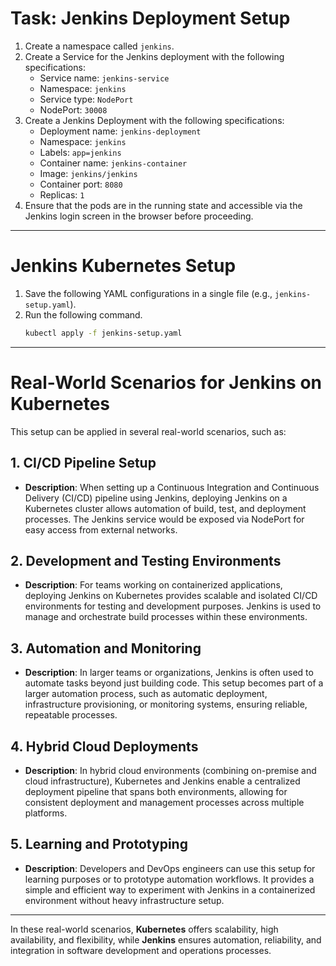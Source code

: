 # Task: Jenkins Deployment Setup
1. Create a namespace called `jenkins`.
2. Create a Service for the Jenkins deployment with the following specifications:
   - Service name: `jenkins-service`
   - Namespace: `jenkins`
   - Service type: `NodePort`
   - NodePort: `30008`
3. Create a Jenkins Deployment with the following specifications:
   - Deployment name: `jenkins-deployment`
   - Namespace: `jenkins`
   - Labels: `app=jenkins`
   - Container name: `jenkins-container`
   - Image: `jenkins/jenkins`
   - Container port: `8080`
   - Replicas: `1`
4. Ensure that the pods are in the running state and accessible via the Jenkins login screen in the browser before proceeding.

---

# Jenkins Kubernetes Setup

1. Save the following YAML configurations in a single file (e.g., `jenkins-setup.yaml`).
2. Run the following command.
   ```sh
   kubectl apply -f jenkins-setup.yaml
   ```

---

# Real-World Scenarios for Jenkins on Kubernetes

This setup can be applied in several real-world scenarios, such as:

## 1. CI/CD Pipeline Setup
   - **Description**: When setting up a Continuous Integration and Continuous Delivery (CI/CD) pipeline using Jenkins, deploying Jenkins on a Kubernetes cluster allows automation of build, test, and deployment processes. The Jenkins service would be exposed via NodePort for easy access from external networks.
## 2. Development and Testing Environments
   - **Description**: For teams working on containerized applications, deploying Jenkins on Kubernetes provides scalable and isolated CI/CD environments for testing and development purposes. Jenkins is used to manage and orchestrate build processes within these environments.
## 3. Automation and Monitoring
   - **Description**: In larger teams or organizations, Jenkins is often used to automate tasks beyond just building code. This setup becomes part of a larger automation process, such as automatic deployment, infrastructure provisioning, or monitoring systems, ensuring reliable, repeatable processes.
## 4. Hybrid Cloud Deployments
   - **Description**: In hybrid cloud environments (combining on-premise and cloud infrastructure), Kubernetes and Jenkins enable a centralized deployment pipeline that spans both environments, allowing for consistent deployment and management processes across multiple platforms.
## 5. Learning and Prototyping
   - **Description**: Developers and DevOps engineers can use this setup for learning purposes or to prototype automation workflows. It provides a simple and efficient way to experiment with Jenkins in a containerized environment without heavy infrastructure setup.

---

In these real-world scenarios, **Kubernetes** offers scalability, high availability, and flexibility, while **Jenkins** ensures automation, reliability, and integration in software development and operations processes.
